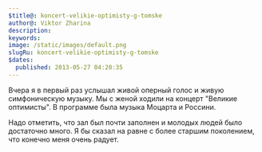```yaml
---
$title@: koncert-velikie-optimisty-g-tomske
author@: Viktor Zharina
description: 
keywords: 
image: /static/images/default.png
slugRu: koncert-velikie-optimisty-g-tomske
$dates:
  published: 2013-05-27 04:20:35
---
```

Вчера я в первый раз услышал живой оперный голос и живую симфоническую музыку. Мы с женой ходили на концерт "Великие оптимисты". В программе была музыка Моцарта и Россини.

Надо отметить, что зал был почти заполнен и молодых людей было достаточно много. Я бы сказал на равне с более старшим поколением, что конечно меня очень радует.